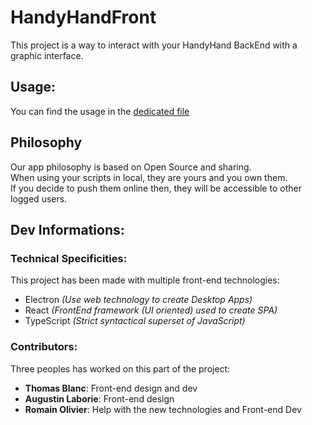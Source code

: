# HandyHandFront

This project is a way to interact with your HandyHand BackEnd with a graphic interface.  

## Usage:

You can find the usage in the [dedicated file](./Usage.md)

## Philosophy

Our app philosophy is based on Open Source and sharing.  
When using your scripts in local, they are yours and you own them.  
If you decide to push them online then, they will be accessible to other logged users.

## Dev Informations:

### Technical Specificities:

This project has been made with multiple front-end technologies:  
  - Electron *(Use web technology to create Desktop Apps)*
  - React *(FrontEnd framework (UI oriented) used to create SPA)*
  - TypeScript *(Strict syntactical superset of JavaScript)*

### Contributors:

Three peoples has worked on this part of the project:
  - **Thomas Blanc**: Front-end design and dev
  - **Augustin Laborie**: Front-end design
  - **Romain Olivier**: Help with the new technologies and Front-end Dev
